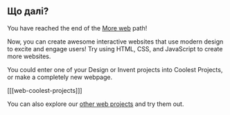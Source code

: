 ## Що далі?

You have reached the end of the [More web](https://projects.raspberrypi.org/en/pathways/more-web) path!

Now, you can create awesome interactive websites that use modern design to excite and engage users! Try using HTML, CSS, and JavaScript to create more websites.

You could enter one of your Design or Invent projects into Coolest Projects, or make a completely new webpage.

[[[web-coolest-projects]]]

You can also explore our [other web projects](https://projects.raspberrypi.org/en/projects?software%5B%5D=html-css-javascript) and try them out.
